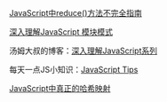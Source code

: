 [JavaScript中reduce()方法不完全指南](http://blog.tingyun.com/web/article/detail/476)

[深入理解JavaScript 模块模式](http://www.oschina.net/translate/javascript-module-pattern-in-depth)

汤姆大叔的博客：[深入理解JavaScript系列](http://www.cnblogs.com/TomXu/archive/2011/12/15/2288411.html)

每天一点JS小知识：[JavaScript Tips](http://www.jstips.co/zh_CN)

[JavaScript中真正的哈希映射](http://www.tuicool.com/articles/NBVvmqU)
